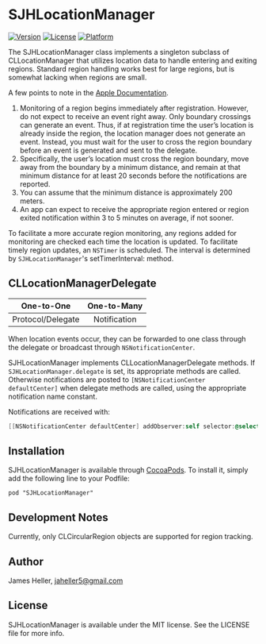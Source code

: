 # SJHLocationManager

[![Version](https://img.shields.io/cocoapods/v/SJHLocationManager.svg?style=flat)](http://cocoadocs.org/docsets/SJHLocationManager)
[![License](https://img.shields.io/cocoapods/l/SJHLocationManager.svg?style=flat)](http://cocoadocs.org/docsets/SJHLocationManager)
[![Platform](https://img.shields.io/cocoapods/p/SJHLocationManager.svg?style=flat)](http://cocoadocs.org/docsets/SJHLocationManager)

The SJHLocationManager class implements a singleton subclass of CLLocationManager that utilizes location data to handle entering and exiting regions. Standard region handling works best for large regions, but is somewhat lacking when regions are small.

A few points to note in the [Apple Documentation](https://developer.apple.com/library/ios/documentation/userexperience/conceptual/LocationAwarenessPG/RegionMonitoring/RegionMonitoring.html).
1. Monitoring of a region begins immediately after registration. However, do not expect to receive an event right away. Only boundary crossings can generate an event. Thus, if at registration time the user’s location is already inside the region, the location manager does not generate an event. Instead, you must wait for the user to cross the region boundary before an event is generated and sent to the delegate.
2. Specifically, the user’s location must cross the region boundary, move away from the boundary by a minimum distance, and remain at that minimum distance for at least 20 seconds before the notifications are reported.
3. You can assume that the minimum distance is approximately 200 meters.
4. An app can expect to receive the appropriate region entered or region exited notification within 3 to 5 minutes on average, if not sooner.

To facilitate a more accurate region monitoring, any regions added for monitoring are checked each time the location is updated. To facilitate timely region updates, an `NSTimer` is scheduled. The interval is determined by `SJHLocationManager`'s setTimerInterval: method. 

## CLLocationManagerDelegate

|     One-to-One        |  One-to-Many  |
|:-----------------:    |:------------: |
| Protocol/Delegate     | Notification  |

When location events occur, they can be forwarded to one class through the delegate or broadcast through ```NSNotificationCenter```. 

SJHLocationManager implements CLLocationManagerDelegate methods. If ```SJHLocationManager.delegate``` is set, its appropriate methods are called. Otherwise notifications are posted to ```[NSNotificationCenter defaultCenter]``` when delegate methods are called, using the appropriate notification name constant.
 
Notifications are received with:
 
```objective-c
[[NSNotificationCenter defaultCenter] addObserver:self selector:@selector(requestFinishedHandler:) name:kLocationManagerDidUpdateLocation object:nil];
```

## Installation

SJHLocationManager is available through [CocoaPods](http://cocoapods.org). To install it, simply add the following line to your Podfile:

    pod "SJHLocationManager"

## Development Notes

Currently, only CLCircularRegion objects are supported for region tracking. 

## Author

James Heller, jaheller5@gmail.com

## License

SJHLocationManager is available under the MIT license. See the LICENSE file for more info.

